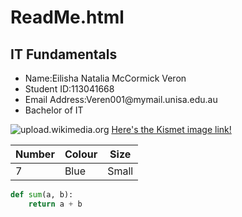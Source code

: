 # ReadMe.html


<h2>IT Fundamentals</h2>
<ul> 
  <li>Name:Eilisha Natalia McCormick Veron
  <li>Student ID:113041668
  <li>Email Address:Veren001@mymail.unisa.edu.au
  <li>Bachelor of IT</ul>
    
   
<img src="https://upload.wikimedia.org/wikipedia/commons/thumb/0/03/Kismet-IMG_6007-black.jpg/800px-Kismet-IMG_6007-black.jpg" alt="upload.wikimedia.org">
<a href="https://upload.wikimedia.org/wikipedia/commons/thumb/0/03/Kismet-IMG_6007-black.jpg/800px-Kismet-IMG_6007-black.jpg">Here's the Kismet image link!</a>
<table>
  <thead>
    <tr>
      <th>Number</th>
      <th>Colour</th>
      <th>Size</th>
    </tr>
  </thead>
  <tbody>
    <tr>
      <td>7</td>
      <td>Blue</td>
      <td>Small</td>
      <table>

      

```python
def sum(a, b):
    return a + b
```

